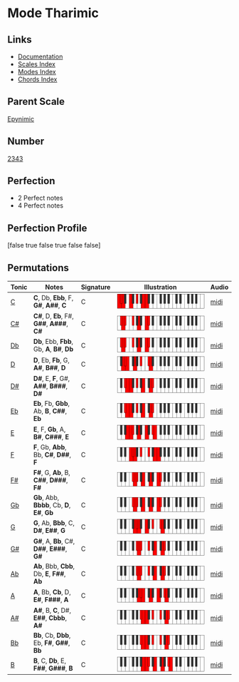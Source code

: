 # Mode Tharimic

## Links

- [Documentation](index.md)
- [Scales Index](Scales.md)
- [Modes Index](Modes.md)
- [Chords Index](Chords.md)

## Parent Scale

[Epynimic](ScaleEpynimic.md)

## Number

[2343](https://ianring.com/musictheory/scales/2343)

## Perfection

- 2 Perfect notes
- 4 Perfect notes

## Perfection Profile

[false true false true false false]

## Permutations

| Tonic | Notes | Signature | Illustration | Audio |
|-------|-------|-----------|--------------|-------|
| [C](ModeCNaturalTharimic.md) | **C**, Db, **Ebb**, F, **G#**, **A##**, **C** | C | ![CNaturalTharimic](ModeCNaturalTharimic.png) | [midi](https://github.com/edipermadi/music/blob/main/docs/ModeCNaturalTharimic.mid?raw=true) |
| [C#](ModeCSharpTharimic.md) | **C#**, D, **Eb**, F#, **G##**, **A###**, **C#** | C | ![CSharpTharimic](ModeCSharpTharimic.png) | [midi](https://github.com/edipermadi/music/blob/main/docs/ModeCSharpTharimic.mid?raw=true) |
| [Db](ModeDFlatTharimic.md) | **Db**, Ebb, **Fbb**, Gb, **A**, **B#**, **Db** | C | ![DFlatTharimic](ModeDFlatTharimic.png) | [midi](https://github.com/edipermadi/music/blob/main/docs/ModeDFlatTharimic.mid?raw=true) |
| [D](ModeDNaturalTharimic.md) | **D**, Eb, **Fb**, G, **A#**, **B##**, **D** | C | ![DNaturalTharimic](ModeDNaturalTharimic.png) | [midi](https://github.com/edipermadi/music/blob/main/docs/ModeDNaturalTharimic.mid?raw=true) |
| [D#](ModeDSharpTharimic.md) | **D#**, E, **F**, G#, **A##**, **B###**, **D#** | C | ![DSharpTharimic](ModeDSharpTharimic.png) | [midi](https://github.com/edipermadi/music/blob/main/docs/ModeDSharpTharimic.mid?raw=true) |
| [Eb](ModeEFlatTharimic.md) | **Eb**, Fb, **Gbb**, Ab, **B**, **C##**, **Eb** | C | ![EFlatTharimic](ModeEFlatTharimic.png) | [midi](https://github.com/edipermadi/music/blob/main/docs/ModeEFlatTharimic.mid?raw=true) |
| [E](ModeENaturalTharimic.md) | **E**, F, **Gb**, A, **B#**, **C###**, **E** | C | ![ENaturalTharimic](ModeENaturalTharimic.png) | [midi](https://github.com/edipermadi/music/blob/main/docs/ModeENaturalTharimic.mid?raw=true) |
| [F](ModeFNaturalTharimic.md) | **F**, Gb, **Abb**, Bb, **C#**, **D##**, **F** | C | ![FNaturalTharimic](ModeFNaturalTharimic.png) | [midi](https://github.com/edipermadi/music/blob/main/docs/ModeFNaturalTharimic.mid?raw=true) |
| [F#](ModeFSharpTharimic.md) | **F#**, G, **Ab**, B, **C##**, **D###**, **F#** | C | ![FSharpTharimic](ModeFSharpTharimic.png) | [midi](https://github.com/edipermadi/music/blob/main/docs/ModeFSharpTharimic.mid?raw=true) |
| [Gb](ModeGFlatTharimic.md) | **Gb**, Abb, **Bbbb**, Cb, **D**, **E#**, **Gb** | C | ![GFlatTharimic](ModeGFlatTharimic.png) | [midi](https://github.com/edipermadi/music/blob/main/docs/ModeGFlatTharimic.mid?raw=true) |
| [G](ModeGNaturalTharimic.md) | **G**, Ab, **Bbb**, C, **D#**, **E##**, **G** | C | ![GNaturalTharimic](ModeGNaturalTharimic.png) | [midi](https://github.com/edipermadi/music/blob/main/docs/ModeGNaturalTharimic.mid?raw=true) |
| [G#](ModeGSharpTharimic.md) | **G#**, A, **Bb**, C#, **D##**, **E###**, **G#** | C | ![GSharpTharimic](ModeGSharpTharimic.png) | [midi](https://github.com/edipermadi/music/blob/main/docs/ModeGSharpTharimic.mid?raw=true) |
| [Ab](ModeAFlatTharimic.md) | **Ab**, Bbb, **Cbb**, Db, **E**, **F##**, **Ab** | C | ![AFlatTharimic](ModeAFlatTharimic.png) | [midi](https://github.com/edipermadi/music/blob/main/docs/ModeAFlatTharimic.mid?raw=true) |
| [A](ModeANaturalTharimic.md) | **A**, Bb, **Cb**, D, **E#**, **F###**, **A** | C | ![ANaturalTharimic](ModeANaturalTharimic.png) | [midi](https://github.com/edipermadi/music/blob/main/docs/ModeANaturalTharimic.mid?raw=true) |
| [A#](ModeASharpTharimic.md) | **A#**, B, **C**, D#, **E##**, **Cbbb**, **A#** | C | ![ASharpTharimic](ModeASharpTharimic.png) | [midi](https://github.com/edipermadi/music/blob/main/docs/ModeASharpTharimic.mid?raw=true) |
| [Bb](ModeBFlatTharimic.md) | **Bb**, Cb, **Dbb**, Eb, **F#**, **G##**, **Bb** | C | ![BFlatTharimic](ModeBFlatTharimic.png) | [midi](https://github.com/edipermadi/music/blob/main/docs/ModeBFlatTharimic.mid?raw=true) |
| [B](ModeBNaturalTharimic.md) | **B**, C, **Db**, E, **F##**, **G###**, **B** | C | ![BNaturalTharimic](ModeBNaturalTharimic.png) | [midi](https://github.com/edipermadi/music/blob/main/docs/ModeBNaturalTharimic.mid?raw=true) |
